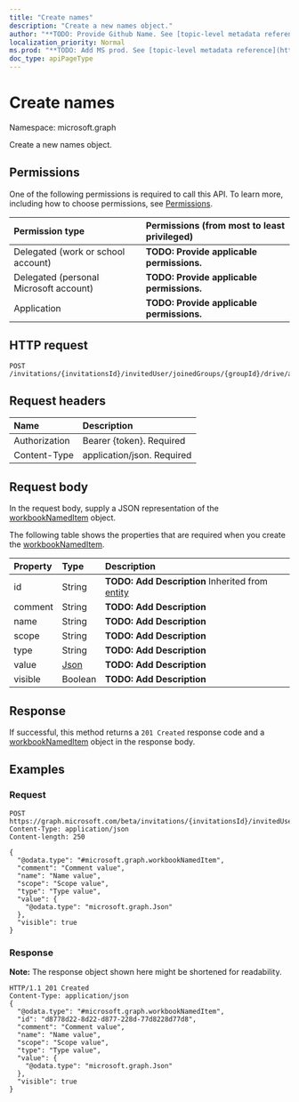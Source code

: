 ```yaml
---
title: "Create names"
description: "Create a new names object."
author: "**TODO: Provide Github Name. See [topic-level metadata reference](https://msgo.azurewebsites.net/add/document/guidelines/metadata.html#topic-level-metadata)**"
localization_priority: Normal
ms.prod: "**TODO: Add MS prod. See [topic-level metadata reference](https://msgo.azurewebsites.net/add/document/guidelines/metadata.html#topic-level-metadata)**"
doc_type: apiPageType
---
```


# Create names

Namespace: microsoft.graph

Create a new names object.

## Permissions
One of the following permissions is required to call this API. To learn more, including how to choose permissions, see [Permissions](/concepts/permissions-reference.md).

|Permission type|Permissions (from most to least privileged)|
|:---|:---|
|Delegated (work or school account)|**TODO: Provide applicable permissions.**|
|Delegated (personal Microsoft account)|**TODO: Provide applicable permissions.**|
|Application|**TODO: Provide applicable permissions.**|

## HTTP request
<!-- {
  "blockType": "ignored"
}
-->
``` http
POST /invitations/{invitationsId}/invitedUser/joinedGroups/{groupId}/drive/activities/{itemActivityOLDId}/driveItem/workbook/names
```

## Request headers
|Name|Description|
|:---|:---|
|Authorization|Bearer {token}. Required|
|Content-Type|application/json. Required|

## Request body
In the request body, supply a JSON representation of the [workbookNamedItem](../resources/workbooknameditem.md) object.

The following table shows the properties that are required when you create the [workbookNamedItem](../resources/workbooknameditem.md).

|Property|Type|Description|
|:---|:---|:---|
|id|String|**TODO: Add Description** Inherited from [entity](../resources/entity.md)|
|comment|String|**TODO: Add Description**|
|name|String|**TODO: Add Description**|
|scope|String|**TODO: Add Description**|
|type|String|**TODO: Add Description**|
|value|[Json](../resources/json.md)|**TODO: Add Description**|
|visible|Boolean|**TODO: Add Description**|



## Response
If successful, this method returns a `201 Created` response code and a [workbookNamedItem](../resources/workbooknameditem.md) object in the response body.

## Examples

### Request
<!-- {
  "blockType": "request",
  "name": "create_workbooknameditem_from_"
}
-->
``` http
POST https://graph.microsoft.com/beta/invitations/{invitationsId}/invitedUser/joinedGroups/{groupId}/drive/activities/{itemActivityOLDId}/driveItem/workbook/names
Content-Type: application/json
Content-length: 250

{
  "@odata.type": "#microsoft.graph.workbookNamedItem",
  "comment": "Comment value",
  "name": "Name value",
  "scope": "Scope value",
  "type": "Type value",
  "value": {
    "@odata.type": "microsoft.graph.Json"
  },
  "visible": true
}
```

### Response
**Note:** The response object shown here might be shortened for readability.
<!-- {
  "blockType": "response",
  "truncated": true,
  "@odata.type": "microsoft.graph.workbooknameditem"
}
-->
``` http
HTTP/1.1 201 Created
Content-Type: application/json
{
  "@odata.type": "#microsoft.graph.workbookNamedItem",
  "id": "d8778d22-8d22-d877-228d-77d8228d77d8",
  "comment": "Comment value",
  "name": "Name value",
  "scope": "Scope value",
  "type": "Type value",
  "value": {
    "@odata.type": "microsoft.graph.Json"
  },
  "visible": true
}
```

